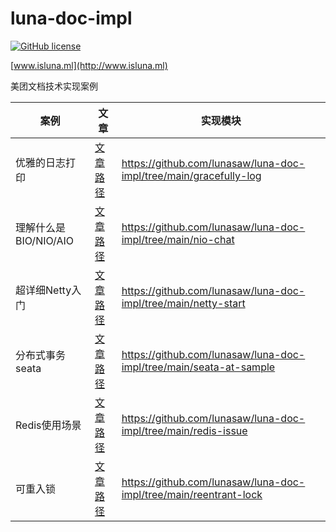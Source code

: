 # luna-doc-impl

[![GitHub license](https://img.shields.io/badge/MIT_License-blue.svg)](https://raw.githubusercontent.com/lunasaw/luna-mt-doc/master/LICENSE)

[www.isluna.ml](http://www.isluna.ml) 

美团文档技术实现案例

| 案例               | 文章                                                                   | 实现模块                                                               |
|------------------|----------------------------------------------------------------------|--------------------------------------------------------------------|
| 优雅的日志打印          | [文章路径](https://tech.meituan.com/2021/09/16/operational-logbook.html) | https://github.com/lunasaw/luna-doc-impl/tree/main/gracefully-log  |
| 理解什么是BIO/NIO/AIO | [文章路径](https://segmentfault.com/a/1190000037714804)                  | https://github.com/lunasaw/luna-doc-impl/tree/main/nio-chat        |
| 超详细Netty入门       | [文章路径](https://developer.aliyun.com/article/769587)                  | https://github.com/lunasaw/luna-doc-impl/tree/main/netty-start     |
| 分布式事务seata       | [文章路径](https://www.cnblogs.com/chengxy-nds/p/14046856.html)          | https://github.com/lunasaw/luna-doc-impl/tree/main/seata-at-sample |
| Redis使用场景        | [文章路径](https://blog.csdn.net/agonie201218/article/details/123640871) | https://github.com/lunasaw/luna-doc-impl/tree/main/redis-issue     |
| 可重入锁             | [文章路径](https://www.cnblogs.com/x-kq/p/14801527.html)                 | https://github.com/lunasaw/luna-doc-impl/tree/main/reentrant-lock  |

